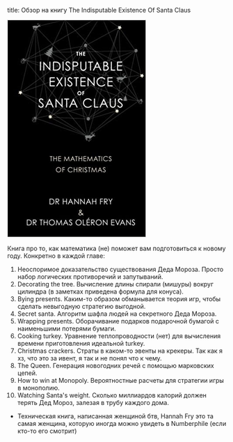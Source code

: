 title: Обзор на книгу The Indisputable Existence Of Santa Claus

![](/blog/static/img/JXkNmKzRVMs.jpg)

Книга про то, как математика (не) поможет вам подготовиться к новому году. Конкретно в каждой главе:
1. Неоспоримое доказательство существования Деда Мороза. Просто набор логических противоречий и запутываний.
2. Decorating the tree. Вычисление длины спирали (мишуры) вокруг цилиндра (в заметках приведена формула для конуса).
3. Bying presents. Каким-то образом обманывается теория игр, чтобы сделать невыгодную стратегию выгодной.
4. Secret santa. Алгоритм шафла людей на секретного Деда Мороза.
5. Wrapping presents. Оборачивание подарков подарочной бумагой с наименьшими потерями бумаги.
6. Cooking turkey. Уравнение теплопроводности (нет) для вычисления времени приготовления идеальной turkey.
7. Christmas crackers. Страты в каком-то эвенты на крекеры. Так как я хз, что это за ивент, я так и не понял что к чему.
8. The Queen. Генерация новогодних речей с помощью марковских цепей.
9. How to win at Monopoly. Вероятностные расчеты для стратегии игры в монополию.
10. Watching Santa's weight. Сколько миллиардов калорий должен терять Дед Мороз, залезая в трубу каждого дома.

+ Техническая книга, написанная женщиной
бтв, Hannah Fry это та самая женщина, которую иногда можно увидеть в Numberphile (если кто-то его смотрит)
